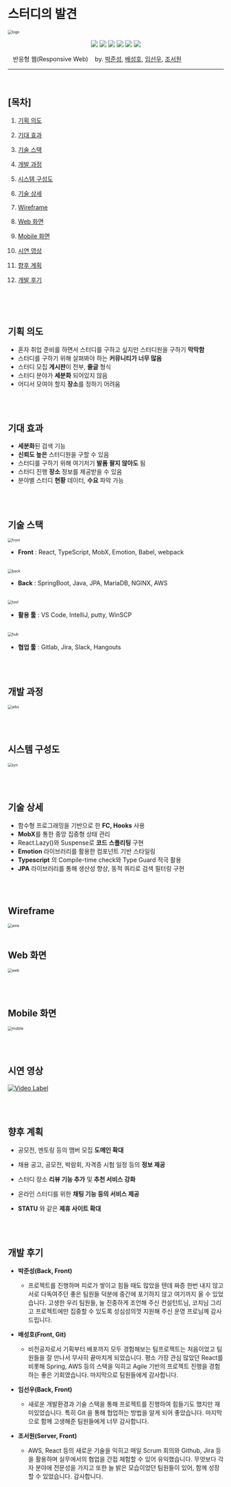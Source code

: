 # 스터디의 발견 

<img src="./MD_imgs/logo.PNG" alt="logo" style="zoom:60%;" />

<p align="center">
  <img src="https://img.shields.io/badge/platform-Web-green.svg"/>
  <img src="http://img.shields.io/badge/library-React-blue.svg"/>
  <img src="https://img.shields.io/badge/framework-JPA, Spring boot-brightgreen.svg"/>
  <img src="https://img.shields.io/badge/database-MariaDB-skyblue.svg"/>
  <img src="https://img.shields.io/badge/server-AWS-yellow.svg"/>
  <img src="https://img.shields.io/badge/language-Java, JavaScript-orange.svg"/>
</p>

&nbsp;&nbsp;&nbsp;반응형 웹(Responsive Web) &nbsp;&nbsp;&nbsp;by. <a href="https://github.com/JunSeongA" target="_blank">박준성</a>, <a href="https://github.com/hackthegist" target="_blank">배성호</a>, <a href="https://github.com/Imsunwoo-hub" target="_blank">임선우</a>, <a href="https://github.com/simmmba" target="_blank">조서원</a>


------

<br />

## [목차]

1. [기획 의도](#기획-의도)

2. [기대 효과](#기대-효과)

3. [기술 스택](#기술-스택)

4. [개발 과정](#개발-과정)

5. [시스템 구성도](#시스템-구성도)
6. [기술 상세](#기술-상세)
7. [Wireframe](#Wireframe)
8. [Web 화면](#Web-화면)
9. [Mobile 화면](#Mobile-화면)
10. [시연 영상](#시연-영상)
11. [향후 계획](#향후-계획)
12. [개발 후기](#개발-후기)

<br /><br /><br />

## 기획 의도

- 혼자 취업 준비를 하면서 스터디를 구하고 싶지만 스터디원을 구하기 **막막함** 
- 스터디를 구하기 위해 살펴봐야 하는 **커뮤니티가 너무 많음**
- 스터디 모집 **게시판**이 전부, **줄글** 형식
- 스터디 분야가 **세분화** 되어있지 않음
- 어디서 모여야 할지 **장소**를 정하기 어려움

<br /><br />

## 기대 효과

- **세분화**된 검색 기능
- **신뢰도 높은** 스터디원을 구할 수 있음
- 스터디를 구하기 위해 여기저기 **발품** **팔지 않아도** 됨
- 스터디 진행 **장소** 정보를 제공받을 수 있음
- 분야별 스터디 **현황** 데이터, **수요** 파악 가능

<br /><br />

## 기술 스택

<img src="./MD_imgs/front.PNG" alt="front" style="zoom:60%;" />


- **Front** : React, TypeScript, MobX, Emotion, Babel, webpack

<br />

<img src="./MD_imgs/back.PNG" alt="back" style="zoom:60%;" />

- **Back** : SpringBoot, Java, JPA, MariaDB, NGINX, AWS

<br />
<img src="./MD_imgs/tool.PNG" alt="tool" style="zoom:60%;" />


- **활용 툴** : VS Code, IntelliJ, putty, WinSCP

<br />

<img src="./MD_imgs/hub.PNG" alt="hub" style="zoom:60%;" />

- **협업 툴** : Gitlab, Jira, Slack, Hangouts

<br /><br />

## 개발 과정

<img src="./MD_imgs/wbs.PNG" alt="wbs" style="zoom:60%;" />

<br /><br />

## 시스템 구성도

<img src="./MD_imgs/sys.PNG" alt="sys" style="zoom:60%;" />

<br /><br />

## 기술 상세

- 함수형 프로그래밍을 기반으로 한 **FC, Hooks** 사용 
- **MobX**를 통한 중앙 집중형 상태 관리
- React.Lazy()와 Suspense로 **코드** **스플리팅** 구현
- **Emotion** 라이브러리를 활용한 컴포넌트 기반 스타일링
- **Typescript** 의 Compile-time check와 Type Guard 적극 활용
- **JPA** 라이브러리를 통해 생산성 향상, 동적 쿼리로 검색 필터링 구현

<br /><br />

## Wireframe

<img src="./MD_imgs/wire.PNG" alt="wire" style="zoom:60%;" />
<br /><br />

## Web 화면

<img src="./MD_imgs/web.PNG" alt="web" style="zoom:60%;" />

<br /><br />

## Mobile 화면

<img src="./MD_imgs/mobile.PNG" alt="moblie" style="zoom:60%;" />

<br /><br />

## 시연 영상

[![Video Label](http://img.youtube.com/vi/RmDsPISfS18/0.jpg)](https://youtu.be/RmDsPISfS18?t=0s)

<br /><br />

## 향후 계획

- 공모전, 멘토링 등의 맴버 모집 **도메인 확대** 

- 채용 공고, 공모전, 박람회, 자격증 시험 일정 등의 **정보 제공** 

- 스터디 장소 **리뷰 기능 추가** 및 **추천 서비스 강화** 

- 온라인 스터디를 위한 **채팅 기능 등의 서비스 제공** 

- **STATU** 와 같은 **제휴 사이트 확대**

<br /><br />

## 개발 후기

- **박준성(Back, Front)**
  - 프로젝트를 진행하며 피로가 쌓이고 힘들 때도 많았을 텐데 짜증 한번 내지 않고 서로 다독여주던 좋은 팀원들 덕분에 중간에 포기하지 않고 여기까지 올 수 있었습니다. 고생한 우리 팀원들, 늘 진중하게 조언해 주신 컨설턴트님, 코치님 그리고 프로젝트에만 집중할 수 있도록 성심성의껏 지원해 주신 운영 프로님께 감사드립니다.

- **배성호(Front, Git)**
  - 비전공자로서 기획부터 배포까지 모두 경험해보는 팀프로젝트는 처음이었고 팀원들을 잘 만나서 무사히 끝마치게 되었습니다. 평소 가장 관심 많았던 React를 비롯해 Spring, AWS 등의 스택을 익히고 Agile 기반의 프로젝트 진행을 경험하는 좋은 기회였습니다. 마지막으로 팀원들에게 감사합니다.
  
- **임선우(Back, Front)**
  - 새로운 개발환경과 기술 스택을 통해 프로젝트를 진행하여 힘들기도 했지만 재미있었습니다. 특히 Git 을 통해 협업하는 방법을 알게 되어 좋았습니다. 마지막으로 함께 고생해준 팀원들에게 너무 감사합니다.

- **조서원(Server, Front)**
  - AWS, React 등의 새로운 기술을 익히고 매일 Scrum 회의와 Github, Jira 등을 활용하며 실무에서의 협업을 간접 체험할 수 있어 유익했습니다. 무엇보다 각자 분야에 전문성을 가지고 또한 늘 밝은 모습이었던 팀원들이 있어, 함께 성장할 수 있었습니다. 감사합니다.

